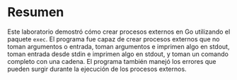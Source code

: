 # Resumen

Este laboratorio demostró cómo crear procesos externos en Go utilizando el paquete `exec`. El programa fue capaz de crear procesos externos que no toman argumentos o entrada, toman argumentos e imprimen algo en stdout, toman entrada desde stdin e imprimen algo en stdout, y toman un comando completo con una cadena. El programa también manejó los errores que pueden surgir durante la ejecución de los procesos externos.
